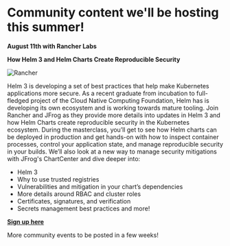# Community content we'll be hosting this summer!

**August 11th with Rancher Labs**

**How Helm 3 and Helm Charts Create Reproducible Security**

![Rancher](https://github.com/jfrog/chartcenter/blob/master/docs/img/rancher.png?raw=true)

Helm 3 is developing a set of best practices that help make Kubernetes applications more secure. As a recent graduate from incubation to full-fledged project of the Cloud Native Computing Foundation, Helm has is developing its own ecosystem and is working towards mature tooling. Join Rancher and JFrog as they provide more details into updates in Helm 3 and how Helm Charts create reproducible security in the Kubernetes ecosystem. During the masterclass, you’ll get to see how Helm charts can be deployed in production and get hands-on with how to inspect container processes, control your application state, and manage reproducible security in your builds. We’ll also look at a new way to manage security mitigations with JFrog's ChartCenter and dive deeper into:

* Helm 3
* Why to use trusted registries
* Vulnerabilities and mitigation in your chart’s dependencies
* More details around RBAC and cluster roles
* Certificates, signatures, and verification
* Secrets management best practices and more!

**[Sign up here](https://info.rancher.com/kubernetes-master-class-aug11-2020-jfrog)**

More community events to be posted in a few weeks!
